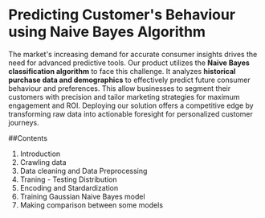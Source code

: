 # Predicting Customer's Behaviour using Naive Bayes Algorithm

The market's increasing demand for accurate consumer insights drives the need for advanced predictive tools. Our product utilizes the __Naive Bayes classification algorithm__ to face this challenge. It analyzes **historical purchase data and demographics** to effectively predict future consumer behaviour and preferences. This allow businesses to segment their customers with precision and tailor marketing strategies for maximum engagement and ROI. Deploying our solution offers a competitive edge by transforming raw data into actionable foresight for personalized customer journeys.

##Contents
1. Introduction
2. Crawling data
3. Data cleaning and Data Preprocessing
4. Traning - Testing Distribution
5. Encoding and Stardardization
6. Training Gaussian Naive Bayes model
7. Making comparison between some models



